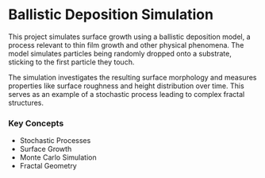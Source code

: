 # Ballistic Deposition Simulation

This project simulates surface growth using a ballistic deposition model, a process relevant to thin film growth and other physical phenomena. The model simulates particles being randomly dropped onto a substrate, sticking to the first particle they touch.

The simulation investigates the resulting surface morphology and measures properties like surface roughness and height distribution over time. This serves as an example of a stochastic process leading to complex fractal structures.

### Key Concepts
* Stochastic Processes
* Surface Growth
* Monte Carlo Simulation
* Fractal Geometry